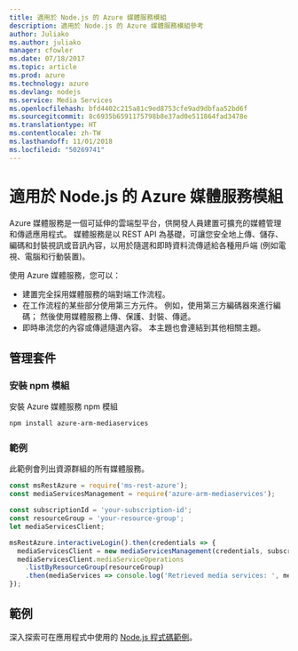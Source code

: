 ```yaml
---
title: 適用於 Node.js 的 Azure 媒體服務模組
description: 適用於 Node.js 的 Azure 媒體服務模組參考
author: Juliako
ms.author: juliako
manager: cfowler
ms.date: 07/18/2017
ms.topic: article
ms.prod: azure
ms.technology: azure
ms.devlang: nodejs
ms.service: Media Services
ms.openlocfilehash: bfd4402c215a81c9ed8753cfe9ad9dbfaa52bd6f
ms.sourcegitcommit: 8c6935b6591175798b8e37ad0e511864fad3478e
ms.translationtype: HT
ms.contentlocale: zh-TW
ms.lasthandoff: 11/01/2018
ms.locfileid: "50269741"
---
```

# <a name="azure-media-services-modules-for-nodejs"></a>適用於 Node.js 的 Azure 媒體服務模組

Azure 媒體服務是一個可延伸的雲端型平台，供開發人員建置可擴充的媒體管理和傳遞應用程式。 媒體服務是以 REST API 為基礎，可讓您安全地上傳、儲存、編碼和封裝視訊或音訊內容，以用於隨選和即時資料流傳遞給各種用戶端 (例如電視、電腦和行動裝置)。

使用 Azure 媒體服務，您可以：
- 建置完全採用媒體服務的端對端工作流程。 
- 在工作流程的某些部分使用第三方元件。 例如，使用第三方編碼器來進行編碼； 然後使用媒體服務上傳、保護、封裝、傳遞。
- 即時串流您的內容或傳遞隨選內容。 本主題也會連結到其他相關主題。

## <a name="management-package"></a>管理套件

### <a name="install-the-npm-module"></a>安裝 npm 模組

安裝 Azure 媒體服務 npm 模組

```bash
npm install azure-arm-mediaservices
```

### <a name="example"></a>範例

此範例會列出資源群組的所有媒體服務。

```javascript
const msRestAzure = require('ms-rest-azure');
const mediaServicesManagement = require('azure-arm-mediaservices');

const subscriptionId = 'your-subscription-id';
const resourceGroup = 'your-resource-group';
let mediaServicesClient;

msRestAzure.interactiveLogin().then(credentials => {
  mediaServicesClient = new mediaServicesManagement(credentials, subscriptionId);
  mediaServicesClient.mediaServiceOperations
    .listByResourceGroup(resourceGroup)
    .then(mediaServices => console.log('Retrieved media services: ', mediaServices));
});
```

## <a name="samples"></a>範例

深入探索可在應用程式中使用的 [Node.js 程式碼範例](https://azure.microsoft.com/resources/samples/?platform=nodejs)。
